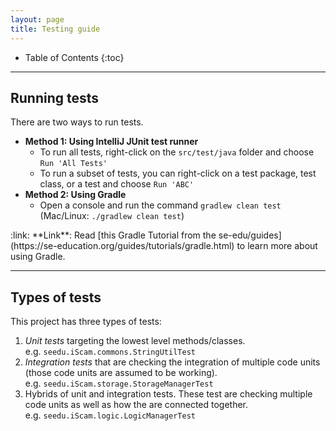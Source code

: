 ```yaml
---
layout: page
title: Testing guide
---
```


* Table of Contents
{:toc}

--------------------------------------------------------------------------------------------------------------------

## Running tests

There are two ways to run tests.

* **Method 1: Using IntelliJ JUnit test runner**
  * To run all tests, right-click on the `src/test/java` folder and choose `Run 'All Tests'`
  * To run a subset of tests, you can right-click on a test package,
    test class, or a test and choose `Run 'ABC'`
* **Method 2: Using Gradle**
  * Open a console and run the command `gradlew clean test` (Mac/Linux: `./gradlew clean test`)

<div markdown="span" class="alert alert-secondary">:link: **Link**: Read [this Gradle Tutorial from the se-edu/guides](https://se-education.org/guides/tutorials/gradle.html) to learn more about using Gradle.
</div>

--------------------------------------------------------------------------------------------------------------------

## Types of tests

This project has three types of tests:

1. *Unit tests* targeting the lowest level methods/classes.<br>
   e.g. `seedu.iScam.commons.StringUtilTest`
1. *Integration tests* that are checking the integration of multiple code units (those code units are assumed to be working).<br>
   e.g. `seedu.iScam.storage.StorageManagerTest`
1. Hybrids of unit and integration tests. These test are checking multiple code units as well as how the are connected together.<br>
   e.g. `seedu.iScam.logic.LogicManagerTest`
